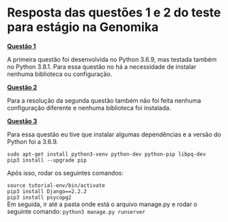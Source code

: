 # Resposta das questões 1 e 2 do teste para estágio na Genomika


[**Questão 1**](https://github.com/bihellzin/genomika_respostas/blob/master/questao_1.py)

  A primeira questão foi desenvolvida no Python 3.6.9, mas testada também no Python 3.8.1. Para essa questão no há a necessidade de instalar nenhuma biblioteca ou configuração.
    

[**Questão 2**](https://github.com/bihellzin/genomika_respostas/blob/master/questao_2.py)

  Para a resolução da segunda questão também não foi feita nenhuma configuração diferente e nenhuma biblioteca foi instalada.
    
  
[**Questão 3**](https://github.com/bihellzin/genomika_respostas/tree/master/tutorial-env)
  
  Para essa questão eu tive que instalar algumas dependências e a versão do Python foi a 3.6.9.
  
  ``
  sudo apt-get install python3-venv python-dev python-pip libpq-dev
  ``  
  ``
  pip3 install --upgrade pip
  ``
  
  Após isso, rodar os seguintes comandos: 
  
  ``
  source tutorial-env/bin/activate
  ``  
  ``
  pip3 install Django==2.2.2
  ``  
  ``
  pip3 install psycopg2
  ``  
  Em seguida, ir até a pasta onde está o arquivo manage.py e rodar o seguinte comando:
  ``
  python3 manage.py runserver
  ``
